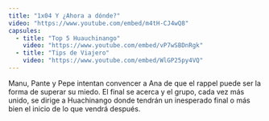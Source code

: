 ```yaml
---
title: "1x04 Y ¿Ahora a dónde?"
video: "https://www.youtube.com/embed/m4tH-CJ4wQ8"
capsules:
  - title: "Top 5 Huauchinango"
    video: "https://www.youtube.com/embed/vP7wSBDnRgk"
  - title: "Tips de Viajero"
    video: "https://www.youtube.com/embed/WlGP25py4VQ"
---
```

Manu, Pante y Pepe intentan convencer a Ana de que el rappel puede ser la forma de superar su miedo. El final se acerca y el grupo, cada vez más unido, se dirige a Huachinango donde tendrán un inesperado final o más bien el inicio de lo que vendrá después.
